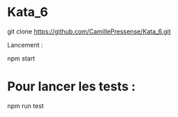 # Kata_6

git clone https://github.com/CamillePressense/Kata_6.git


Lancement : 

npm start 

# Pour lancer les tests :

npm run test
